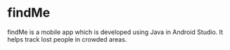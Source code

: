 # findMe
findMe is a mobile app which is developed using Java in Android Studio. It helps track lost people in crowded areas.

